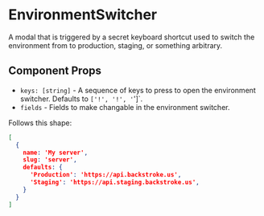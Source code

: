 # EnvironmentSwitcher

A modal that is triggered by a secret keyboard shortcut used to switch the environment from
to production, staging, or something arbitrary.

## Component Props
- `keys: [string]` - A sequence of keys to press to open the environment switcher. Defaults to `['!', '!', '`']`.
- `fields` - Fields to make changable in the environment switcher.

Follows this shape:
```json
[
  {
    name: 'My server',
    slug: 'server',
    defaults: {
      'Production': 'https://api.backstroke.us',
      'Staging': 'https://api.staging.backstroke.us',
    }
  }
]
```
